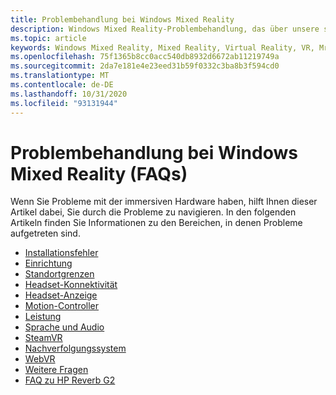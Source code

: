 ```yaml
---
title: Problembehandlung bei Windows Mixed Reality
description: Windows Mixed Reality-Problembehandlung, das über unsere standardmäßige Kundensupport Dokumentation hinausgeht.
ms.topic: article
keywords: Windows Mixed Reality, Mixed Reality, Virtual Reality, VR, Mr, Problembehandlung, Fehler, Hilfe, Support
ms.openlocfilehash: 75f1365b8cc0acc540db8932d6672ab11219749a
ms.sourcegitcommit: 2da7e181e4e23eed31b59f0332c3ba8b3f594cd0
ms.translationtype: MT
ms.contentlocale: de-DE
ms.lasthandoff: 10/31/2020
ms.locfileid: "93131944"
---
```

# <a name="troubleshooting-windows-mixed-reality-faqs"></a>Problembehandlung bei Windows Mixed Reality (FAQs)

Wenn Sie Probleme mit der immersiven Hardware haben, hilft Ihnen dieser Artikel dabei, Sie durch die Probleme zu navigieren.
In den folgenden Artikeln finden Sie Informationen zu den Bereichen, in denen Probleme aufgetreten sind.

- [Installationsfehler](installation_errors.md)
- [Einrichtung](wmr-setup-faq.md)
- [Standortgrenzen](boundary-questions.md)
- [Headset-Konnektivität](headset-connectivity.md)
- [Headset-Anzeige](headset-display.md)
- [Motion-Controller](motion-controller-problems.md)
- [Leistung](performance-questions.md)
- [Sprache und Audio](speech-and-audio.md)
- [SteamVR](steamvr-questions.md)
- [Nachverfolgungssystem](tracking.md)
- [WebVR](webvr-questions.md)
- [Weitere Fragen](other-questions.md)
- [FAQ zu HP Reverb G2](reverbG2-faq.md)